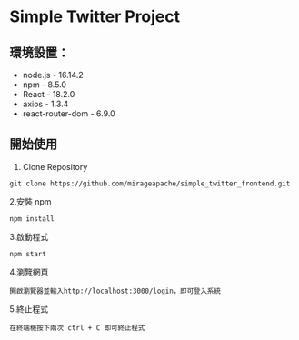 # Simple Twitter Project

## 環境設置：

- node.js - 16.14.2
- npm - 8.5.0
- React - 18.2.0
- axios - 1.3.4
- react-router-dom - 6.9.0

## 開始使用

1. Clone Repository

```
git clone https://github.com/mirageapache/simple_twitter_frontend.git
```

2.安裝 npm

```
npm install
```

3.啟動程式

```
npm start
```

4.瀏覽網頁

```
開啟瀏覽器並輸入http://localhost:3000/login，即可登入系統
```

5.終止程式

```
在終端機按下兩次 ctrl + C 即可終止程式
```
